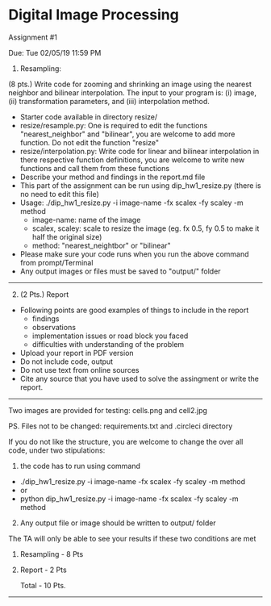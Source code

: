 # Digital Image Processing 
Assignment #1

Due: Tue 02/05/19 11:59 PM

1. Resampling:

(8 pts.) Write code for zooming and shrinking an image using the nearest neighbor and bilinear interpolation. The input to your program is: (i) image, (ii) transformation parameters, and (iii) interpolation method.
 
  - Starter code available in directory resize/      
  - resize/resample.py: One is required to edit the functions "nearest_neighbor" and "bilinear", you are welcome to add more       function. Do not edit the function "resize"
  - resize/interpolation.py: Write code for linear and bilinear interpolation in there respective function definitions, you are welcome to write new functions and call them from these functions
  - Describe your method and findings in the report.md file
  - This part of the assignment can be run using dip_hw1_resize.py (there is no need to edit this file)
  - Usage: ./dip_hw1_resize.py -i image-name -fx scalex -fy scaley -m method                   
       - image-name: name of the image
       - scalex, scaley: scale to resize the image (eg. fx 0.5, fy 0.5 to make it half the original size)
       - method: "nearest_neightbor" or "bilinear" 
  - Please make sure your code runs when you run the above command from prompt/Terminal
  - Any output images or files must be saved to "output/" folder
  
----------------------
2. (2 Pts.) Report
  - Following points are good examples of things to include in the report
     - findings
     - observations
     - implementation issues or road block you faced
     - difficulties with understanding of the problem
  - Upload your report in PDF version
  - Do not include code, output
  - Do not use text from online sources
  - Cite any source that you have used to solve the assingment or write the report.

----------------------
Two images are provided for testing: cells.png and cell2.jpg
  
PS. Files not to be changed: requirements.txt and .circleci directory 

If you do not like the structure, you are welcome to change the over all code, under two stipulations:

1. the code has to run using command

 - ./dip_hw1_resize.py -i image-name -fx scalex -fy scaley -m method
 - or
 - python dip_hw1_resize.py -i image-name -fx scalex -fy scaley -m method
  
2. Any output file or image should be written to output/ folder

The TA will only be able to see your results if these two conditions are met

1. Resampling      - 8 Pts
2. Report          - 2 Pts

    Total          - 10 Pts.

----------------------
